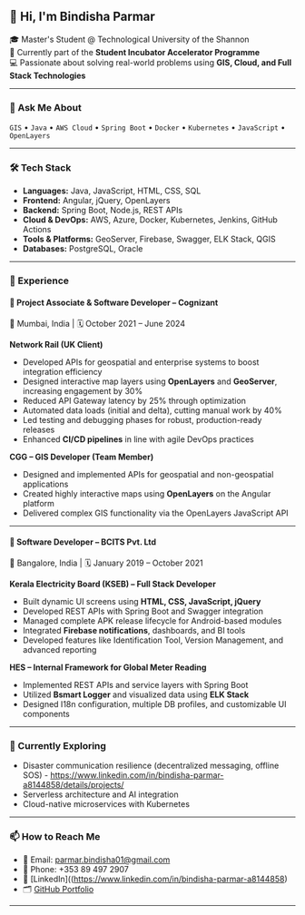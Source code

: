 ## 👋 Hi, I'm Bindisha Parmar

🎓 Master's Student @ Technological University of the Shannon  
🚀 Currently part of the **Student Incubator Accelerator Programme**  
💻 Passionate about solving real-world problems using **GIS, Cloud, and Full Stack Technologies**

---
### 💬 Ask Me About
`GIS` • `Java` • `AWS Cloud` • `Spring Boot` • `Docker` • `Kubernetes` • `JavaScript` • `OpenLayers`

---

### 🛠️ Tech Stack
- **Languages:** Java, JavaScript, HTML, CSS, SQL
- **Frontend:** Angular, jQuery, OpenLayers
- **Backend:** Spring Boot, Node.js, REST APIs
- **Cloud & DevOps:** AWS, Azure, Docker, Kubernetes, Jenkins, GitHub Actions
- **Tools & Platforms:** GeoServer, Firebase, Swagger, ELK Stack, QGIS
- **Databases:** PostgreSQL, Oracle

---

### 💼 Experience

#### 📄 **Project Associate & Software Developer – Cognizant**  
📍 Mumbai, India | 🗓️ October 2021 – June 2024  

**Network Rail (UK Client)**  
- Developed APIs for geospatial and enterprise systems to boost integration efficiency  
- Designed interactive map layers using **OpenLayers** and **GeoServer**, increasing engagement by 30%  
- Reduced API Gateway latency by 25% through optimization  
- Automated data loads (initial and delta), cutting manual work by 40%  
- Led testing and debugging phases for robust, production-ready releases  
- Enhanced **CI/CD pipelines** in line with agile DevOps practices  

**CGG – GIS Developer (Team Member)**  
- Designed and implemented APIs for geospatial and non-geospatial applications  
- Created highly interactive maps using **OpenLayers** on the Angular platform  
- Delivered complex GIS functionality via the OpenLayers JavaScript API  

---

#### 📄 **Software Developer – BCITS Pvt. Ltd**  
📍 Bangalore, India | 🗓️ January 2019 – October 2021  

**Kerala Electricity Board (KSEB) – Full Stack Developer**  
- Built dynamic UI screens using **HTML, CSS, JavaScript, jQuery**  
- Developed REST APIs with Spring Boot and Swagger integration  
- Managed complete APK release lifecycle for Android-based modules  
- Integrated **Firebase notifications**, dashboards, and BI tools  
- Developed features like Identification Tool, Version Management, and advanced reporting

**HES – Internal Framework for Global Meter Reading**  
- Implemented REST APIs and service layers with Spring Boot  
- Utilized **Bsmart Logger** and visualized data using **ELK Stack**  
- Designed I18n configuration, multiple DB profiles, and customizable UI components

---

### 🌱 Currently Exploring
- Disaster communication resilience (decentralized messaging, offline SOS) - https://www.linkedin.com/in/bindisha-parmar-a8144858/details/projects/
- Serverless architecture and AI integration
- Cloud-native microservices with Kubernetes

---

### 📫 How to Reach Me
- 📧 Email: [parmar.bindisha01@gmail.com](mailto:parmar.bindisha01@gmail.com)  
- 📱 Phone: +353 89 497 2907  
- 💼 [LinkedIn]((https://www.linkedin.com/in/bindisha-parmar-a8144858)
- 🗂️ [GitHub Portfolio](https://github.com/Bindisha)

---





